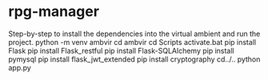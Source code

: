 # rpg-manager

Step-by-step to install the dependencies into the virtual ambient and run the project.
python -m venv ambvir
cd ambvir
cd Scripts
activate.bat
pip install Flask
pip install Flask_restful
pip install Flask-SQLAlchemy
pip install pymysql
pip install flask_jwt_extended
pip install cryptography
cd../..
python app.py